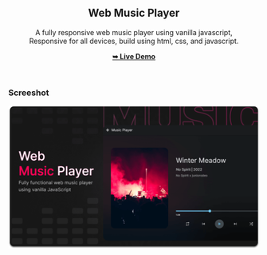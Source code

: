 <div align="center">

  <h2 align="center">Web Music Player</h2>

  A fully responsive web music player using vanilla javascript, <br />Responsive for all devices, build using html, css, and javascript.

  <a href="https://dinithaw.github.io/XpressMusic/"><strong>➥ Live Demo</strong></a>

</div>

<br />

### Screeshot

![Music Player Desktop Demo](./readme-images/desktop.png "Desktop Demo")

